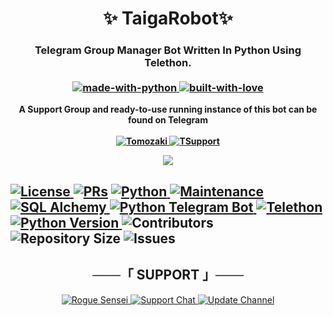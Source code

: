 <h1 align="center"> 
    ✨ TaigaRobot✨
</h1>
<h3 align="center"> 
    Telegram Group Manager Bot Written In Python Using Telethon.<br><br>

   <a href="https://python.org">
        <img src="http://forthebadge.com/images/badges/made-with-python.svg" alt="made-with-python">
    </a>
    <a href="https://GitHub.com/Tomozakiop">
        <img src="http://ForTheBadge.com/images/badges/built-with-love.svg" alt="built-with-love">
    </a> 
    </h3>
<p align="center">
    <b> A Support Group and ready-to-use running instance of this bot can be found on Telegram <br><br>
<a href="https://t.me/Taigarobot"> <img src="https://img.shields.io/badge/Taiga-Robot-blue?style=for-the-badge&logo=telegram" alt="Tomozaki" /> </a>       <a href="https://t.me/senseisupportgroup"> <img src="https://img.shields.io/badge/Telegram-Support-orange?style=for-the-badge&logo=telegram" alt="TSupport" /> </a> </b>
</p>
<p align="center">
  <img src="https://telegra.ph/file/159385003a6198fe4f630.jpg"> 
</p>


    
<h2 align="left">
    
<a href="https://github.com/TomozakiOp/TaigaRobot/blob/master/LICENSE"> <img src="https://img.shields.io/badge/License-GPLv3-blueviolet?style=for-the-badge" alt="License" /> </a>
<a href="https://makeapullrequest.com"> <img src="https://img.shields.io/badge/PRs-Welcome-yellow?style=for-the-badge" alt="PRs" /></a>
<a href="https://www.python.org/"> <img src="https://img.shields.io/badge/Made%20With-Python-orange?style=for-the-badge&logo=python" alt="Python" /> </a>
<a href="https://GitHub.com/TomozakiOp/TaigaRobot"> <img src="https://img.shields.io/badge/Maintained-Yes-Blue?style=for-the-badge" alt="Maintenance" /> </a>
<a href="https://docs.sqlalchemy.org/en/14/"> <img src="https://img.shields.io/badge/SQL%20Alchemy-1.4.29-green?style=for-the-badge" alt="SQL Alchemy" /> </a>
<a href="https://python-telegram-bot.org"> <img src="https://img.shields.io/badge/PTB-13.11-lightgrey?style=for-the-badge&logo=github" alt="Python Telegram Bot" /> </a>
<a href="https://docs.telethon.dev"> <img src="https://img.shields.io/badge/Telethon-1.23.0-red?style=for-the-badge&logo=github" alt="Telethon" /> </a>
<a href="https://docs.python.org"> <img src="https://img.shields.io/badge/Python-3.10.6-purple?style=for-the-badge&logo=python" alt="Python Version" /> </a>
    <img src="https://img.shields.io/github/contributors/tomozakiOp/TaigaRobot?style=for-the-badge&logo=appveyor" alt="Contributors"/>
    <img src="https://img.shields.io/github/repo-size/TomozakiOp/TaigaRobot?style=for-the-badge&logo=appveyor" alt="Repository Size"/>
    <img src="https://img.shields.io/github/issues/TomozakiOp/TaigaRobot?style=for-the-badge&logo=appveyor" alt="Issues"/>
</p>

<h2 align="center">
───「 SUPPORT 」───
</h2>    

<p align="center">
<a href="https://telegram.dog/RogueSensei"> <img src="https://img.shields.io/badge/Rogue%20Sensei-User-green?style=for-the-badge&logo=telegram" alt="Rogue Sensei" /> </a>
<a href="https://t.me/SenseiSupportGroup"> <img src="https://img.shields.io/badge/Support-Chat-green?style=for-the-badge&logo=telegram" alt="Support Chat" /> </a>
<a href="https://t.me/SenseiUpdates"> <img src="https://img.shields.io/badge/Update-Channel-green?style=for-the-badge&logo=telegram" alt="Update Channel" /> </a>
</p>

